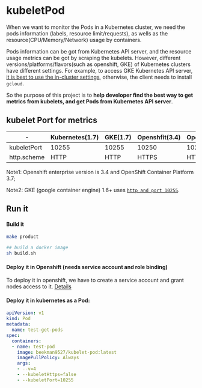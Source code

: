 # kubeletPod
When we want to monitor the Pods in a Kubernetes cluster, we need the pods information (labels, resource limit/requests), 
as wells as the resource(CPU/Memory/Network) usage by containers. 

Pods information can be got from Kubernetes API server, and the resource usage metrics can be got by scraping the kubelets.
However, different versions/platforms/flavors(such as openshift, GKE) of Kubernetes clusters have different settings.
For example, to access GKE Kubernetes API server, [it is best to use the in-cluster settings](https://github.com/kubernetes/client-go/issues/242),
otherwise, the client needs to install `gcloud`.

So the purpose of this project is to **help developer find the best way to get metrics from kubelets, and get Pods from Kubernetes API server**.


## kubelet Port for metrics
|-|Kubernetes(1.7)|GKE(1.7)|Openshfit(3.4)|Openshift(3.7)|
|-|-|-|-|-|
|kubeletPort| 10255 | 10255| 10250| 10250 | 10255|
|http.scheme| HTTP  | HTTP | HTTPS| HTTPS | HTTP|

Note1: Openshift enterprise version is 3.4 and OpenShift Container Platform 3.7;

Note2: GKE (google container engine) 1.6+ uses [`http and port 10255`](https://github.com/prometheus/prometheus/issues/2606).

## Run it

#### Build it
```bash
make product

## build a docker image
sh build.sh
```

#### Deploy it in Openshift (needs service account and role binding)
To deploy it in openshift, we have to create a service account and grant nodes access to it.
[Details](https://github.com/songbinliu/kubeletPod/tree/master/deploy)

#### Deploy it in kubernetes as a Pod:
```yaml
apiVersion: v1
kind: Pod
metadata:
  name: test-get-pods 
spec:
  containers:
  - name: test-pod
    image: beekman9527/kubelet-pod:latest 
    imagePullPolicy: Always
    args:
    - --v=4
    - --kubeletHttps=false
    - --kubeletPort=10255
```
